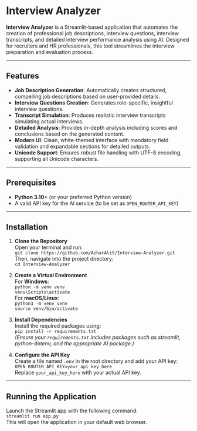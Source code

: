 # Interview Analyzer

**Interview Analyzer** is a Streamlit-based application that automates the creation of professional job descriptions, interview questions, interview transcripts, and detailed interview performance analysis using AI. Designed for recruiters and HR professionals, this tool streamlines the interview preparation and evaluation process.

---

## Features

- **Job Description Generation**: Automatically creates structured, compelling job descriptions based on user-provided details.
- **Interview Questions Creation**: Generates role-specific, insightful interview questions.
- **Transcript Simulation**: Produces realistic interview transcripts simulating actual interviews.
- **Detailed Analysis**: Provides in-depth analysis including scores and conclusions based on the generated content.
- **Modern UI**: Clean, white-themed interface with mandatory field validation and expandable sections for detailed outputs.
- **Unicode Support**: Ensures robust file handling with UTF-8 encoding, supporting all Unicode characters.

---

## Prerequisites

- **Python 3.10+** (or your preferred Python version)
- A valid API key for the AI service (to be set as `OPEN_ROUTER_API_KEY`)

---

## Installation

1. **Clone the Repository**  
   Open your terminal and run:  
   `git clone https://github.com/AzharAli5/Interview-Analyzer.git`  
   Then, navigate into the project directory:  
   `cd Interview-Analyzer`

2. **Create a Virtual Environment**  
   For **Windows**:  
   `python -m venv venv`  
   `venv\Scripts\activate`  
   For **macOS/Linux**:  
   `python3 -m venv venv`  
   `source venv/bin/activate`

3. **Install Dependencies**  
   Install the required packages using:  
   `pip install -r requirements.txt`  
   *(Ensure your `requirements.txt` includes packages such as streamlit, python-dotenv, and the appropriate AI package.)*

4. **Configure the API Key**  
   Create a file named `.env` in the root directory and add your API key:  
   `OPEN_ROUTER_API_KEY=your_api_key_here`  
   Replace `your_api_key_here` with your actual API key.

---

## Running the Application

Launch the Streamlit app with the following command:  
`streamlit run app.py`  
This will open the application in your default web browser.

